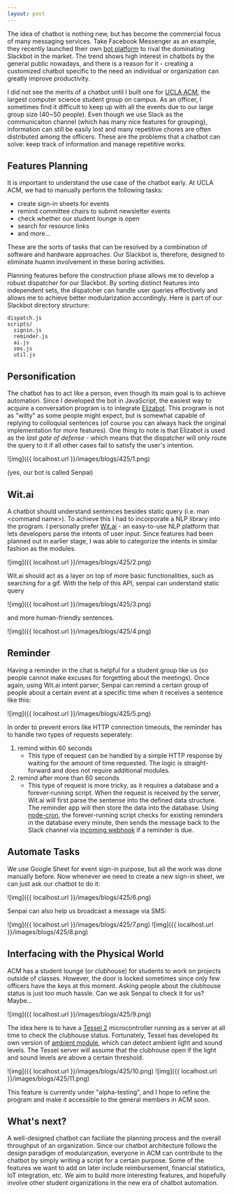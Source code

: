 ```yaml
---
layout: post
---
```

The idea of chatbot is nothing new, but has become the commercial focus of many messaging services. Take Facebook Messenger as an example, they recently launched their own [bot platform](http://www.theverge.com/2016/4/12/11395806/facebook-messenger-bot-platform-announced-f8-conference) to rival the dominating Slackbot in the market. The trend shows high interest in chatbots by the general public nowadays, and there is a reason for it - creating a customized chatbot specific to the need an individual or organization can greatly improve productivity.

I did not see the merits of a chatbot until I built one for [UCLA ACM](http://acm.cs.ucla.edu), the largest computer science student group on campus. As an officer, I sometimes find it difficult to keep up with all the events due to our large group size (40~50 people). Even though we use Slack as the communicaiton channel (which has many nice features for grouping), information can still be easily lost and many repetitive chores are often distributed among the officers. These are the problems that a chatbot can solve: keep track of information and manage repetitive works.

Features Planning
-----------------
It is important to understand the use case of the chatbot early. At UCLA ACM, we had to manually perform the following tasks:
	
- create sign-in sheets for events
- remind committee chairs to submit newsletter events
- check whether our student lounge is open
- search for resource links
- and more...

These are the sorts of tasks that can be resolved by a combination of software and hardware approaches. Our Slackbot is, therefore, designed to eliminate huamn involvement in these boring activities. 

Planning features before the construction phase allows me to develop a robust dispatcher for our Slackbot. By sorting distinct features into independent sets, the dispatcher can handle user queries effectively and allows me to achieve better modularization accordingly. Here is part of our Slackbot directory structure:
	
	dispatch.js
	scripts/
	  signin.js
	  reminder.js
	  ai.js
	  sms.js
	  util.js

Personification
---------------
The chatbot has to act like a person, even though its main goal is to achieve automation. Since I developed the bot in JavaScript, the easiest way to acquire a conversation program is to integrate [Elizabot](http://www.masswerk.at/elizabot/). This program is not as "witty" as some people might expect, but is somewhat capable of replying to colloquial sentences (of course you can always hack the original implementation for more features). One thing to note is that Elizabot is used as the *last gate of defense* - which means that the dispatcher will only route the query to it if all other cases fail to satisfy the user's intention. 

![img]({{ localhost.url }}/images/blogs/425/1.png)

(yes, our bot is called Senpai)

Wit.ai
------
A chatbot should understand sentences besides static query (i.e. man \<command name>). To achieve this I had to incorporate a NLP library into the program. I personally prefer [Wit.ai](https://wit.ai/) - an easy-to-use NLP platform that lets developers parse the intents of user input. Since features had been planned out in earlier stage, I was able to categorize the intents in similar fashion as the modules.

![img]({{ localhost.url }}/images/blogs/425/2.png)

Wit.ai should act as a layer on top of more basic functionalities, such as searching for a gif. With the help of this API, senpai can understand static query

![img]({{ localhost.url }}/images/blogs/425/3.png)

and more human-friendly sentences.

![img]({{ localhost.url }}/images/blogs/425/4.png)

Reminder
--------
Having a reminder in the chat is helpful for a student group like us (so people cannot make excuses for forgetting about the meetings). Once again, using Wit.ai intent parser, Senpai can remind a certain group of people about a certain event at a specific time when it receives a sentence like this: 

![img]({{ localhost.url }}/images/blogs/425/5.png)

In order to prevent errors like HTTP connection timeouts, the reminder has to handle two types of requests seperately:

1. remind within 60 seconds 
	- This type of request can be handled by a simple HTTP response by waiting for the amount of time requested. The logic is straight-forward and does not require additional modules.
2. remind after more than 60 seconds
	- This type of request is more tricky, as it requires a database and a forever-running script. When the request is received by the server, Wit.ai will first parse the sentense into the defined data structure. The reminder app will then store the data into the database. Using [node-cron](https://github.com/ncb000gt/node-cron), the forever-running script checks for existing reminders in the database every minute, then sends the message back to the Slack channel via [incoming webhook](https://api.slack.com/incoming-webhooks) if a reminder is due.

Automate Tasks
--------------
We use Google Sheet for event sign-in purpose, but all the work was done manually before. Now whenever we need to create a new sign-in sheet, we can just ask our chatbot to do it:

![img]({{ localhost.url }}/images/blogs/425/6.png)

Senpai can also help us broadcast a message via SMS:

![img]({{ localhost.url }}/images/blogs/425/7.png)
![img]({{ localhost.url }}/images/blogs/425/8.png)

Interfacing with the Physical World
-----------------------------------
ACM has a student lounge (or clubhouse) for students to work on projects outside of classes. However, the door is locked sometimes since only few officers have the keys at this moment. Asking people about the clubhouse status is just too much hassle. Can we ask Senpai to check it for us? Maybe...

![img]({{ localhost.url }}/images/blogs/425/9.png)

The idea here is to have a [Tessel 2](https://tessel.io) microcontroller running as a server at all time to check the clubhouse status. Fortunately, Tessel has developed its own version of [ambient module](http://start.tessel.io/modules/ambient), which can detect ambient light and sound levels. The Tessel server will assume that the clubhouse open if the light and sound levels are above a certain threshold.

![img]({{ localhost.url }}/images/blogs/425/10.png)
![img]({{ localhost.url }}/images/blogs/425/11.png)

This feature is currently under "alpha-testing", and I hope to refine the program and make it accessible to the general members in ACM soon. 

What's next?
------------
A well-designed chatbot can faciliate the planning process and the overall throughput of an organization. Since our chatbot architecture follows the design paradigm of modularization, everyone in ACM can contribute to the chatbot by simply writing a script for a certain purpose. Some of the features we want to add on later include reimbursement, financial statistics, IoT integration, etc. We aim to build more interesting features, and hopefully involve other student organizations in the new era of chatbot automation.

